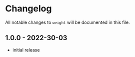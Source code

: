 # Changelog

All notable changes to `weight` will be documented in this file.

## 1.0.0 - 2022-30-03

- initial release
